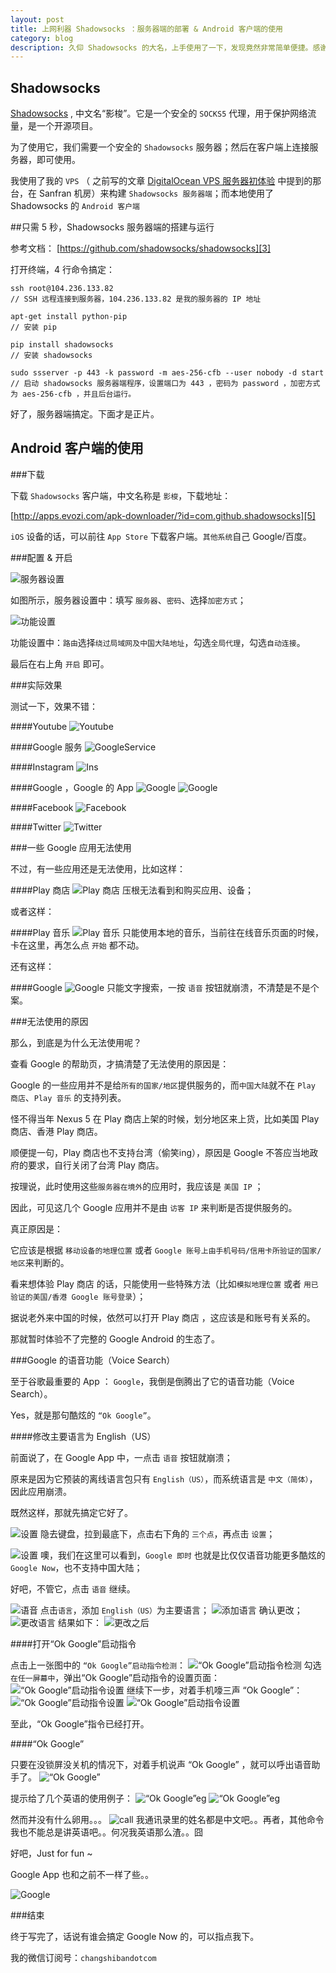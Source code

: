 ```yaml
---
layout: post
title: 上网利器 Shadowsocks ：服务器端的部署 & Android 客户端的使用
category: blog
description: 久仰 Shadowsocks 的大名，上手使用了一下，发现竟然非常简单便捷。感谢开源的 Shadowsocks ，感谢自由软件和开源社区。
---
```


## Shadowsocks

[Shadowsocks][1] , 中文名“影梭”。它是一个安全的 `SOCKS5` 代理，用于保护网络流量，是一个开源项目。

为了使用它，我们需要一个安全的 `Shadowsocks` 服务器；然后在客户端上连接服务器，即可使用。

我使用了我的 `VPS` （ 之前写的文章 [DigitalOcean VPS 服务器初体验][2] 中提到的那台，在 Sanfran 机房）来构建 `Shadowsocks 服务器端`；而本地使用了Shadowsocks 的 `Android 客户端`

##只需 5 秒，Shadowsocks 服务器端的搭建与运行

参考文档： [https://github.com/shadowsocks/shadowsocks][3]

打开终端，4 行命令搞定：
	

	ssh root@104.236.133.82
	// SSH 远程连接到服务器，104.236.133.82 是我的服务器的 IP 地址

	apt-get install python-pip
	// 安装 pip

	pip install shadowsocks
	// 安装 shadowsocks

	sudo ssserver -p 443 -k password -m aes-256-cfb --user nobody -d start
	// 启动 shadowsocks 服务器端程序，设置端口为 443 ，密码为 password ，加密方式为 aes-256-cfb ，并且后台运行。

	

好了，服务器端搞定。下面才是正片。



## Android 客户端的使用



###下载


下载 `Shadowsocks` 客户端，中文名称是 `影梭`，下载地址：

[http://apps.evozi.com/apk-downloader/?id=com.github.shadowsocks][5]

`iOS` 设备的话，可以前往 `App Store` 下载客户端。`其他系统`自己 Google/百度。


###配置 & 开启


![服务器设置](http://changshiban.qiniudn.com/post/150420/ss_set1.png)

如图所示，服务器设置中：填写 `服务器`、`密码`、选择`加密方式`；



![功能设置](http://changshiban.qiniudn.com/post/150420/ss_set2.png)

功能设置中：`路由`选择`绕过局域网及中国大陆地址`，勾选`全局代理`，勾选`自动连接`。



最后在右上角 `开启` 即可。



###实际效果

测试一下，效果不错：

####Youtube
![Youtube](http://changshiban.qiniudn.com/post/150420/ef_youtube.png)

####Google 服务
![GoogleService](http://changshiban.qiniudn.com/post/150420/ef_googleservice.png)

####Instagram
![Ins](http://changshiban.qiniudn.com/post/150420/ef_ins.png)

####Google ，Google 的 App
![Google](http://changshiban.qiniudn.com/post/150420/unuse_okgoogle.png)
![Google](http://changshiban.qiniudn.com/post/150420/ef_google.png)

####Facebook
![Facebook](http://changshiban.qiniudn.com/post/150420/ef_fb.png)

####Twitter
![Twitter](http://changshiban.qiniudn.com/post/150420/ef_twitter.png)



###一些 Google 应用无法使用

不过，有一些应用还是无法使用，比如这样：

####Play 商店
![Play 商店](http://changshiban.qiniudn.com/post/150420/unuse_playstore.png)
压根无法看到和购买应用、设备；

或者这样：

####Play 音乐
![Play 音乐](http://changshiban.qiniudn.com/post/150420/unuse_playmusic.png)
只能使用本地的音乐，当前往在线音乐页面的时候，卡在这里，再怎么点 `开始` 都不动。

还有这样：

####Google
![Google](http://changshiban.qiniudn.com/post/150420/unuse_okgoogle.png)
只能文字搜索，一按 `语音` 按钮就崩溃，不清楚是不是个案。



###无法使用的原因

那么，到底是为什么无法使用呢？




查看 Google 的帮助页，才搞清楚了无法使用的原因是：

 Google 的一些应用并不是给`所有的国家/地区`提供服务的，而`中国大陆`就不在 `Play 商店`、`Play 音乐` 的支持列表。

怪不得当年 Nexus 5 在 Play 商店上架的时候，划分地区来上货，比如美国 Play 商店、香港 Play 商店。

顺便提一句，Play 商店也不支持台湾（偷笑ing），原因是 Google 不答应当地政府的要求，自行关闭了台湾 Play 商店。




按理说，此时使用这些`服务器在境外`的应用时，我应该是 `美国 IP` ；

因此，可见这几个 Google 应用并不是由 `访客 IP` 来判断是否提供服务的。

真正原因是：

它应该是根据 `移动设备的地理位置` 或者 `Google 账号上由手机号码/信用卡所验证的国家/地区`来判断的。

看来想体验 Play 商店 的话，只能使用一些特殊方法（比如`模拟地理位置` 或者 `用已验证的美国/香港 Google 账号登录`）；

据说老外来中国的时候，依然可以打开 Play 商店 ，这应该是和账号有关系的。

那就暂时体验不了完整的 Google Android 的生态了。




###Google 的语音功能（Voice Search）

至于谷歌最重要的 App ： `Google`，我倒是倒腾出了它的语音功能（Voice Search）。

Yes，就是那句酷炫的 `“Ok Google”`。



####修改主要语言为 English（US）

前面说了，在 Google App 中，一点击 `语音` 按钮就崩溃；

原来是因为它预装的离线语言包只有 `English（US）`，而系统语言是 `中文（简体）`，因此应用崩溃。

既然这样，那就先搞定它好了。




![设置](http://changshiban.qiniudn.com/post/150420/unuse_okgoogle.png)
隐去键盘，拉到最底下，点击右下角的 `三个点`，再点击 `设置`；

![设置](http://changshiban.qiniudn.com/post/150420/cn_google_set.png)
噢，我们在这里可以看到，`Google 即时` 也就是比仅仅语音功能更多酷炫的 `Google Now`，也不支持中国大陆；

好吧，不管它，点击 `语音` 继续。



![语音](http://changshiban.qiniudn.com/post/150420/cn_voice_set_chinese.png)
点击`语言`，添加 `English（US）`为主要语言；
![添加语言](http://changshiban.qiniudn.com/post/150420/cn_voice_set_add_english.png)
确认更改；
![更改语言](http://changshiban.qiniudn.com/post/150420/cn_voice_set_chinese_change.png)
结果如下：
![更改之后](http://changshiban.qiniudn.com/post/150420/cn_voice_set_english.png)



####打开“Ok Google”启动指令

点击上一张图中的 `“Ok Google”启动指令检测`：
![“Ok Google”启动指令检测](http://changshiban.qiniudn.com/post/150420/cn_okgoogle_set.png)
勾选 `在任一屏幕中`，弹出“Ok Google”启动指令的设置页面：
![“Ok Google”启动指令设置](http://changshiban.qiniudn.com/post/150420/okgoogle_set_1.png)
继续下一步，对着手机嚎三声 “Ok Google”：
![“Ok Google”启动指令设置](http://changshiban.qiniudn.com/post/150420/okgoogle_set_2.png)
![“Ok Google”启动指令设置](http://changshiban.qiniudn.com/post/150420/okgoogle_set_3.png)

至此，“Ok Google”指令已经打开。


####“Ok Google”

只要在没锁屏没关机的情况下，对着手机说声 “Ok Google” ，就可以呼出语音助手了。
![“Ok Google”](http://changshiban.qiniudn.com/post/150420/okgoogle.png)


提示给了几个英语的使用例子：
![“Ok Google”eg](http://changshiban.qiniudn.com/post/150420/okgoogle_eg_1.png)
![“Ok Google”eg](http://changshiban.qiniudn.com/post/150420/okgoogle_eg_2.png)

然而并没有什么卵用。。。
![call](http://changshiban.qiniudn.com/post/150420/okgoogle_call.png)
我通讯录里的姓名都是中文吧。。再者，其他命令我也不能总是讲英语吧。。何况我英语那么渣。。囧

好吧，Just for fun ~

 Google App 也和之前不一样了些。。

![Google](http://changshiban.qiniudn.com/post/150420/cn_google.png)


###结束

终于写完了，话说有谁会搞定 Google Now 的，可以指点我下。

我的微信订阅号：`changshibandotcom`



[1]:   http://zh.wikipedia.org/wiki/Shadowsocks  "Wiki 百科"
[2]:   http://changshiban.com/digitalocean-vps-1st-exp.html "前往阅读"
[3]:   https://github.com/shadowsocks/shadowsocks  "官方文档"
[5]:   http://apps.evozi.com/apk-downloader/?id=com.github.shadowsocks  "apk 下载器 / Play 商店的搬运工"

